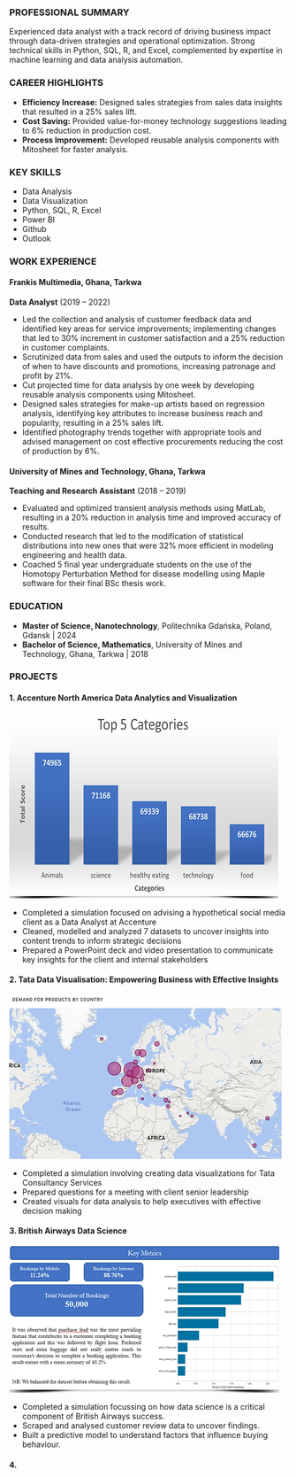 ### PROFESSIONAL SUMMARY
Experienced data analyst with a track record of driving business impact through data-driven strategies and
operational optimization. Strong technical skills in Python, SQL, R, and Excel, complemented by expertise in
machine learning and data analysis automation.

### CAREER HIGHLIGHTS
- **Efficiency Increase:** Designed sales strategies from sales data insights that resulted in a 25% sales lift.
- **Cost Saving:** Provided value-for-money technology suggestions leading to 6% reduction in production cost.
- **Process Improvement:** Developed reusable analysis components with Mitosheet for faster analysis.

### KEY SKILLS
- Data Analysis
- Data Visualization
- Python, SQL, R, Excel
- Power BI
- Github
- Outlook

### WORK EXPERIENCE
#### Frankis Multimedia, Ghana, Tarkwa
**Data Analyst** (2019 – 2022)
- Led the collection and analysis of customer feedback data and identified key areas for service
improvements; implementing changes that led to 30% increment in customer satisfaction and a 25%
reduction in customer complaints.
- Scrutinized data from sales and used the outputs to inform the decision of when to have discounts and
promotions, increasing patronage and profit by 21%.
- Cut projected time for data analysis by one week by developing reusable analysis components using
Mitosheet.
- Designed sales strategies for make-up artists based on regression analysis, identifying key attributes to
increase business reach and popularity, resulting in a 25% sales lift.
- Identified photography trends together with appropriate tools and advised management on cost
effective procurements reducing the cost of production by 6%.

#### University of Mines and Technology, Ghana, Tarkwa
**Teaching and Research Assistant** (2018 – 2019)
- Evaluated and optimized transient analysis methods using MatLab, resulting in a 20% reduction in
analysis time and improved accuracy of results.
- Conducted research that led to the modification of statistical distributions into new ones that were 32%
more efficient in modeling engineering and health data.
- Coached 5 final year undergraduate students on the use of the Homotopy Perturbation Method for
disease modelling using Maple software for their final BSc thesis work.

### EDUCATION
- **Master of Science, Nanotechnology**, Politechnika Gdańska, Poland, Gdansk | 2024
- **Bachelor of Science, Mathematics**, University of Mines and Technology, Ghana, Tarkwa | 2018

### PROJECTS
#### 1. Accenture North America Data Analytics and Visualization
[![Data Visualization Dashboard](accent.png)](https://justiceinkoom55.wixsite.com/portfolio/post/accenture-north-america-data-analytics-and-visualization)
 * Completed a simulation focused on advising a hypothetical social media client as a Data Analyst at Accenture
 * Cleaned, modelled and analyzed 7 datasets to uncover insights into content trends to inform strategic decisions
 * Prepared a PowerPoint deck and video presentation to communicate key insights for the client and internal stakeholders

#### 2. Tata Data Visualisation: Empowering Business with Effective Insights
[![Data Visualization Dashboard](tata.png)](https://justiceinkoom55.wixsite.com/portfolio/post/tata-data-visualisation-empowering-business-with-effective-insights)
 * Completed a simulation involving creating data visualizations for Tata Consultancy Services
 * Prepared questions for a meeting with client senior leadership
 * Created visuals for data analysis to help executives with effective decision making
    
#### 3. British Airways Data Science
[![Data Vis](british.png)](https://github.com/Inkoom-Justice/Data_in_challenges/blob/873e2e08e2dc05eac17fcea83c98738d2443d5ab/British%20Airways%20Project/README.md)
 * Completed a simulation focussing on how data science is a critical component of British Airways success.
 * Scraped and analysed customer review data to uncover findings.
 * Built a predictive model to understand factors that influence buying behaviour.

#### 4. 
